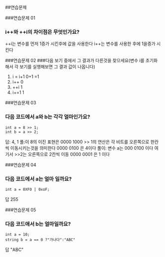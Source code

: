 ##연습문제

###연습문제 01 
### i++와 ++i의 차이점은 무엇인가요?
 ++i는 변수를 먼저 1증가 시킨후에 값을 사용한다
 i++는 변수를 사용한 후에 1을증가 시킨다

###연습문제 02
###다음 보기 중에서 그 결과가 다른것을 찾으세요(변수 i를 초기화해서 각 보기를 실행해보면 그 결과 값이 나옵니다)
1. i = i+1   0+1 =1 
2. i++       0
3. ++i       1
4. i+=1      1

###연습문제 03
### 다음 코드에서 a와 b는 각각 얼마인가요?
```
int a = 8 >> 1;
int b = a >> 2;
```
답: 4, 1 
풀:이 8의 이진 표현은 0000 1000 >> 1의 연산은 각 비트를 오른쪽으로 한칸씩 이동시키는것을 의미한다 0000 0100 은 4이다
풀이: 변수 a는 000 0100 이다 여기서 >>2는 오른쪽으로 2칸씩 이동 0000 0001 은 1 이다

###연습문제 04
### 다음 코드에서 a는 얼마 일까요?
```
int a = 0XF0 | 0xoF; 
```
답 255

###연습문제 05
### 다음 코드애서 b는 얼마일까요?
```
int a = 10;
string b = a == 0 ?"가나다":"ABC"
```
답 "ABC"
